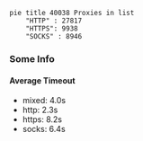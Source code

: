 
```mermaid
pie title 40038 Proxies in list
    "HTTP" : 27817
    "HTTPS": 9938
    "SOCKS" : 8946
```

### Some Info
#### Average Timeout

- mixed: 4.0s
- http: 2.3s
- https: 8.2s
- socks: 6.4s